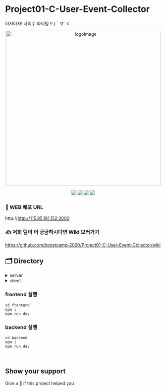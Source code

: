 # Project01-C-User-Event-Collector
아자아자! 사이수 화이팅 !! (｀∇´ゞ 

<p align="center"><img width="500" alt="logoImage" src="https://postfiles.pstatic.net/MjAyMDExMjdfMTc1/MDAxNjA2NDQ5OTExNjYw.NBw6OQE4LBvWhcHvCqvCkl7kbU836xElYC6KWgYAynwg.K4DD9rX73o26FQO-Va6UfMrfkKCEUDUTNBQ2p03jr-0g.PNG.sknglee22/%EC%8A%A4%ED%81%AC%EB%A6%B0%EC%83%B7_2020-11-27_%EC%98%A4%ED%9B%84_1.04.45.png?type=w773"></p>

<p align="center">
  <img src="https://img.shields.io/badge/react-17.0.1-9cf?logo=react" />
  <img src="https://img.shields.io/badge/typescript-v4.1.2-pink?logo=typescript" />
  <img src="https://img.shields.io/badge/javascript-ES6+-yellow?logo=javascript" />
  <img src="https://img.shields.io/badge/mysql-v5.7.32-blue?logo=mysql" />
</p>

### 🍎 WEB 배포 URL
http://http://115.85.181.152:3000

### ✍ 저희 팀이 더 궁금하시다면 Wiki 보러가기
https://github.com/boostcamp-2020/Project01-C-User-Event-Collector/wiki


## 🗂 Directory

<details>
<summary>server</summary>
  <div markdown="1">
    
```
🗃 Project Folder  
📁backend  
(작성중)
```

  </div>
</details>

<details>
<summary>client</summary>
  <div markdown="1">
    
  ```
  📁frontend  
  (작성중)
  ```
  
  </div>
</details>

### frontend 실행
```
cd frontend
npm i
npm run dev
```
   
### backend 실행
```
cd backend
npm i
npm run dev
```
 
<br>
 
## Show your support

Give a 🌟 if this project helped you
